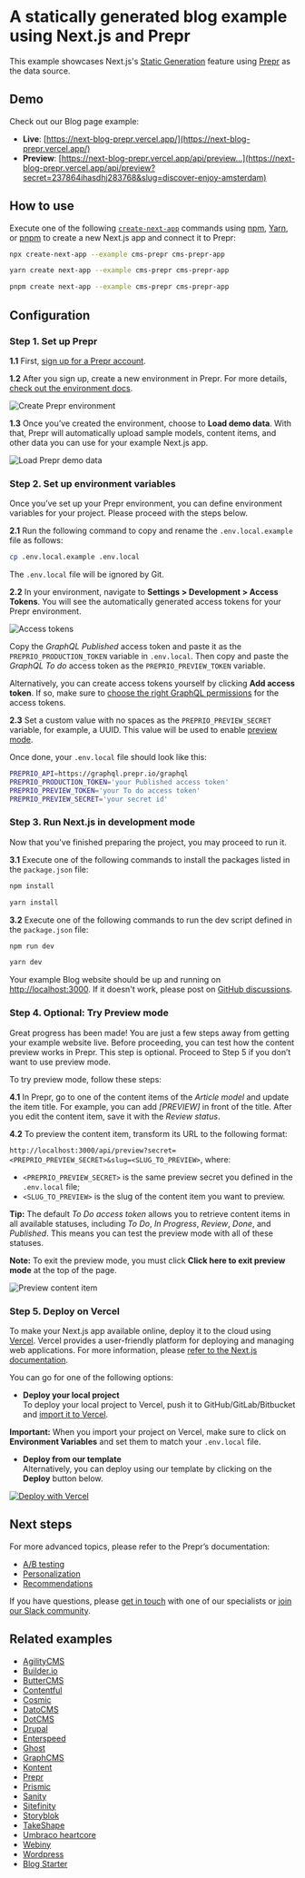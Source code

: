 # A statically generated blog example using Next.js and Prepr

This example showcases Next.js's [Static Generation](https://nextjs.org/docs/basic-features/pages) feature using [Prepr](https://prepr.io/) as the data source.

## Demo

Check out our Blog page example:

- **Live**: [https://next-blog-prepr.vercel.app/](https://next-blog-prepr.vercel.app/)
- **Preview**: [https://next-blog-prepr.vercel.app/api/preview...](https://next-blog-prepr.vercel.app/api/preview?secret=237864ihasdhj283768&slug=discover-enjoy-amsterdam)

## How to use

Execute one of the following [`create-next-app`](https://github.com/vercel/next.js/tree/canary/packages/create-next-app) commands using [npm](https://docs.npmjs.com/cli/init), [Yarn](https://yarnpkg.com/lang/en/docs/cli/create/), or [pnpm](https://pnpm.io) to create a new Next.js app and connect it to Prepr:

```bash
npx create-next-app --example cms-prepr cms-prepr-app
```

```bash
yarn create next-app --example cms-prepr cms-prepr-app
```

```bash
pnpm create next-app --example cms-prepr cms-prepr-app
```

## Configuration

### Step 1. Set up Prepr

**1.1** First, [sign up for a Prepr account](https://signup.prepr.io/).

**1.2** After you sign up, create a new environment in Prepr. For more details, [check out the environment docs](https://docs.prepr.io/developing-with-prepr/set-up-environments).

![Create Prepr environment](https://assets-site.prepr.io//1bynxkn1084r-create-enviroment.png)

**1.3** Once you’ve created the environment, choose to **Load demo data**. With that, Prepr will automatically upload sample models, content items, and other data you can use for your example Next.js app.

![Load Prepr demo data](https://assets-site.prepr.io//2xrbs9aquhij-import-demo-data.png)

### Step 2. Set up environment variables

Once you’ve set up your Prepr environment, you can define environment variables for your project. Please proceed with the steps below.

**2.1** Run the following command to copy and rename the `.env.local.example` file as follows:

```bash
cp .env.local.example .env.local
```

The `.env.local` file will be ignored by Git.

**2.2** In your environment, navigate to **Settings > Development > Access Tokens**. You will see the automatically generated access tokens for your Prepr environment.

![Access tokens](https://assets-site.prepr.io//11t9w1duzr57-access-tokens.png)

Copy the _GraphQL Published_ access token and paste it as the `PREPRIO_PRODUCTION_TOKEN` variable in `.env.local`. Then copy and paste the _GraphQL To do_ access token as the `PREPRIO_PREVIEW_TOKEN` variable.

Alternatively, you can create access tokens yourself by clicking **Add access token**. If so, make sure to [choose the right GraphQL permissions](https://docs.prepr.io/reference/graphql/v1/authorization) for the access tokens.

**2.3** Set a custom value with no spaces as the `PREPRIO_PREVIEW_SECRET` variable, for example, a UUID. This value will be used to enable [preview mode](https://nextjs.org/docs/advanced-features/preview-mode).

Once done, your `.env.local` file should look like this:

```bash
PREPRIO_API=https://graphql.prepr.io/graphql
PREPRIO_PRODUCTION_TOKEN='your Published access token'
PREPRIO_PREVIEW_TOKEN='your To do access token'
PREPRIO_PREVIEW_SECRET='your secret id'
```

### Step 3. Run Next.js in development mode

Now that you've finished preparing the project, you may proceed to run it.

**3.1** Execute one of the following commands to install the packages listed in the `package.json` file:

```bash
npm install
```

```bash
yarn install
```

**3.2** Execute one of the following commands to run the dev script defined in the `package.json` file:

```bash
npm run dev
```

```bash
yarn dev
```

Your example Blog website should be up and running on [http://localhost:3000](http://localhost:3000). If it doesn't work, please post on [GitHub discussions](https://github.com/vercel/next.js/discussions).

### Step 4. Optional: Try Preview mode

Great progress has been made! You are just a few steps away from getting your example website live.
Before proceeding, you can test how the content preview works in Prepr. This step is optional. Proceed to Step 5 if you don’t want to use preview mode.

To try preview mode, follow these steps:

**4.1** In Prepr, go to one of the content items of the _Article model_ and update the item title. For example, you can add _[PREVIEW]_ in front of the title. After you edit the content item, save it with the _Review status_.

**4.2** To preview the content item, transform its URL to the following format:

`http://localhost:3000/api/preview?secret=<PREPRIO_PREVIEW_SECRET>&slug=<SLUG_TO_PREVIEW>`,
where:

- `<PREPRIO_PREVIEW_SECRET>` is the same preview secret you defined in the `.env.local` file;
- `<SLUG_TO_PREVIEW>` is the slug of the content item you want to preview.

**Tip:** The default _To Do access token_ allows you to retrieve content items in all available statuses, including _To Do_, _In Progress_, _Review_, _Done_, and _Published_. This means you can test the preview mode with all of these statuses.

**Note:** To exit the preview mode, you must click **Click here to exit preview mode** at the top of the page.

![Preview content item](https://assets-site.prepr.io//4hd7vgoyke24-web-page.png)

### Step 5. Deploy on Vercel

To make your Next.js app available online, deploy it to the cloud using [Vercel](https://vercel.com/?utm_source=github&utm_medium=readme&utm_campaign=next-example). Vercel provides a user-friendly platform for deploying and managing web applications. For more information, please [refer to the Next.js documentation](https://nextjs.org/docs/deployment).

You can go for one of the following options:

- **Deploy your local project**</br>
  To deploy your local project to Vercel, push it to GitHub/GitLab/Bitbucket and [import it to Vercel](https://vercel.com/new?utm_source=github&utm_medium=readme&utm_campaign=next-example).

**Important:** When you import your project on Vercel, make sure to click on **Environment Variables** and set them to match your `.env.local` file.

- **Deploy from our template**</br>
  Alternatively, you can deploy using our template by clicking on the **Deploy** button below.

[![Deploy with Vercel](https://vercel.com/button)](https://vercel.com/new/git/external?repository-url=https://github.com/vercel/next.js/tree/canary/examples/cms-prepr&project-name=cms-prepr&repository-name=cms-prepr&env=PREPRIO_API,PREPRIO_PRODUCTION_TOKEN,PREPRIO_PREVIEW_TOKEN,PREPRIO_PREVIEW_SECRET&envDescription=Required%20to%20connect%20the%20app%20with%20Prepr&envLink=https://vercel.link/cms-prepr-env)

## Next steps

For more advanced topics, please refer to the Prepr’s documentation:

- [A/B testing](https://docs.prepr.io/optimization-and-personalization/ab-testing)
- [Personalization](https://docs.prepr.io/optimization-and-personalization/personalized-stack)
- [Recommendations](https://docs.prepr.io/optimization-and-personalization/recommendations)

If you have questions, please [get in touch](https://prepr.io/get-in-touch) with one of our specialists or [join our Slack community](https://slack.prepr.io/).

## Related examples

- [AgilityCMS](/examples/cms-agilitycms)
- [Builder.io](/examples/cms-builder-io)
- [ButterCMS](/examples/cms-buttercms)
- [Contentful](/examples/cms-contentful)
- [Cosmic](/examples/cms-cosmic)
- [DatoCMS](/examples/cms-datocms)
- [DotCMS](/examples/cms-dotcms)
- [Drupal](/examples/cms-drupal)
- [Enterspeed](/examples/cms-enterspeed)
- [Ghost](/examples/cms-ghost)
- [GraphCMS](/examples/cms-graphcms)
- [Kontent](/examples/cms-kontent-ai)
- [Prepr](/examples/cms-prepr)
- [Prismic](/examples/cms-prismic)
- [Sanity](/examples/cms-sanity)
- [Sitefinity](/examples/cms-sitefinity)
- [Storyblok](/examples/cms-storyblok)
- [TakeShape](/examples/cms-takeshape)
- [Umbraco heartcore](/examples/cms-umbraco-heartcore)
- [Webiny](/examples/cms-webiny)
- [Wordpress](/examples/cms-wordpress)
- [Blog Starter](/examples/blog-starter)
